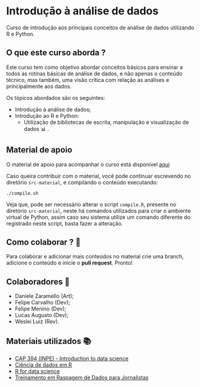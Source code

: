 # Introdução à análise de dados  

Curso de introdução aos principais conceitos de análise de dados utilizando R e Python.

## O que este curso aborda ?

Este curso tem como objetivo abordar conceitos básicos para ensinar a todos as rotinas básicas de análise de dados, e não apenas o conteúdo técnico, mas também, uma visão critica com relação as análises e principalmente aos dados.

Os tópicos abordados são os seguintes: 
- Introdução à análise de dados;
- Introdução ao R e Python:
  - Utilização de bibliotecas de escrita, manipulação e visualização de dados :bar_chart: .

## Material de apoio

O material de apoio para acompanhar o curso está disponível [aqui](https://dataat.github.io/introducao-analise-de-dados/)

Caso queira contribuir com o material, você pode continuar escrevendo no diretório `src-material`, e compilando o conteúdo executando:

```shell 
./compile.sh
``` 

Veja que, pode ser necessário alterar o script `compile.R`, presente no diretório `src-material`, neste há comandos utilizados para criar o ambiente virtual de Python, assim caso seu sistema utilize um comando diferente do registrado neste script, basta fazer a alteração.

## Como colaborar ? :no_good:

Para colaborar e adicionar mais conteúdos no material crie uma branch, adicione o conteúdo e inicie o **pull request**. Pronto! 

## Colaboradores :construction_worker:

- Daniele Zaramello (Art);
- Felipe Carvalho (Dev);
- Felipe Menino (Dev);
- Lucas Augusto (Dev);
- Weslei Luiz (Rev).

## Materiais utilizados :books:

- [CAP 394 (INPE) - Introduction to data science](https://github.com/rafaeldcsantos/CAP-394)
- [Ciência de dados em R](https://cdr.ibpad.com.br/index.html)
- [R for data science](http://r4ds.had.co.nz/)
- [Treinamento em Raspagem de Dados para Jornalistas](https://github.com/fmasanori/treinamento)
